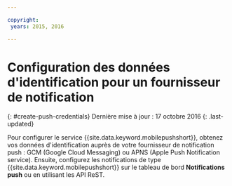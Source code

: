```yaml
---

copyright:
 years: 2015, 2016

---
```

# Configuration des données d'identification pour un fournisseur de notification
{: #create-push-credentials}
Dernière mise à jour : 17 octobre 2016
{: .last-updated}

Pour configurer le service {{site.data.keyword.mobilepushshort}}, obtenez vos données d'identification auprès de votre
fournisseur de notification push : GCM (Google Cloud Messaging) ou APNS (Apple Push Notification service). Ensuite, configurez les notifications de type {{site.data.keyword.mobilepushshort}} sur le tableau de bord **Notifications push** ou en utilisant les API ReST.
